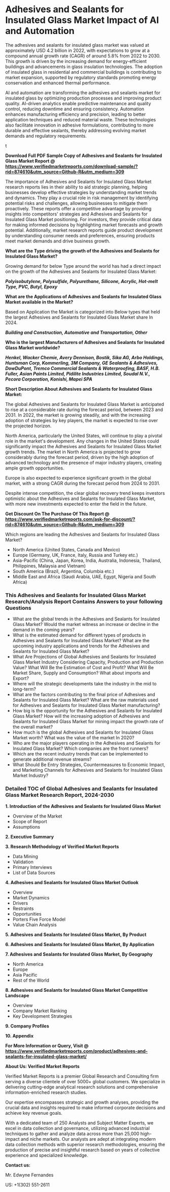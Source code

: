 <meta name="title" content="Global Adhesives and Sealants for Insulated Glass Market Impact of AI and Automation"><meta name="description" content="The adhesives and sealants for insulated glass market was valued at approximately USD 4.2 billion in 2022, with expectations to grow at a compound annual growth rate ("><meta name="title" content="Adhesives and Sealants for Insulated Glass Market Size, Share, Scope, Trends, Growth, Opportunities, Analysis, Forecast"><h1>Adhesives and Sealants for Insulated Glass Market Impact of AI and Automation</h1><p>The adhesives and sealants for insulated glass market was valued at approximately USD 4.2 billion in 2022, with expectations to grow at a compound annual growth rate (CAGR) of around 5.8% from 2022 to 2030. This growth is driven by the increasing demand for energy-efficient buildings and advancements in glass insulation technologies. The adoption of insulated glass in residential and commercial buildings is contributing to market expansion, supported by regulatory standards promoting energy conservation and enhanced thermal performance.</p><p>AI and automation are transforming the adhesives and sealants market for insulated glass by optimizing production processes and improving product quality. AI-driven analytics enable predictive maintenance and quality control, reducing downtime and ensuring consistency. Automation enhances manufacturing efficiency and precision, leading to better application techniques and reduced material waste. These technologies also facilitate innovation in adhesive formulations, contributing to more durable and effective sealants, thereby addressing evolving market demands and regulatory requirements.</p>t</p><p id="" class=""><strong>Download Full PDF Sample Copy of Adhesives and Sealants for Insulated Glass Market Report @ <a href="https://www.verifiedmarketreports.com/download-sample/?rid=874610&utm_source=Github-R&utm_medium=309" target="_blank">https://www.verifiedmarketreports.com/download-sample/?rid=874610&utm_source=Github-R&utm_medium=309</a></strong></p><p>The importance of&nbsp;Adhesives and Sealants for Insulated Glass Market research reports lies in their ability to aid strategic planning, helping businesses develop effective strategies by understanding market trends and dynamics. They play a crucial role in risk management by identifying potential risks and challenges, allowing businesses to mitigate them proactively. These reports offer a competitive advantage by providing insights into competitors' strategies and Adhesives and Sealants for Insulated Glass Market positioning. For investors, they provide critical data for making informed decisions by highlighting market forecasts and growth potential. Additionally, market research reports guide product development by understanding consumer needs and preferences, ensuring products meet market demands and drive business growth.</p><p><strong>What are the&nbsp;Type driving the growth of the Adhesives and Sealants for Insulated Glass Market?</strong></p><p id="" class="">Growing demand for below Type around the world has had a direct impact on the growth of the Adhesives and Sealants for Insulated Glass Market:</p><em><strong>Polyisobutylene, Polysulfide, Polyurethane, Silicone, Acrylic, Hot-melt Type, PVC, Butyl, Epoxy</strong></em></p><strong>What are the&nbsp;Applications&nbsp;of Adhesives and Sealants for Insulated Glass Market available in the Market?</strong></p><p id="" class="">Based on Application the Market is categorized into Below types that held the largest Adhesives and Sealants for Insulated Glass Market share In 2024.</p><em><strong>Building and Construction, Automotive and Transportation, Other</strong></em></p><strong>Who is the largest Manufacturers of Adhesives and Sealants for Insulated Glass Market worldwide?</strong></p><p><em><strong>Henkel, Wacker Chemie, Avery Dennison, Bostik, Sika AG, Arbo Holdings, Huntsman Corp, Kommerling, 3M Company, GE Sealants & Adhesives, DowDuPont, Tremco Commercial Sealants & Waterproofing, BASF, H.B. Fuller, Asian Paints Limited, Pidilite Industries Limited, Soudal N.V., Pecora Corporation, Konishi, Mapei SPA</strong></em></p><p id="" class=""><strong>Short Description About Adhesives and Sealants for Insulated Glass Market:</strong></p><p>The global Adhesives and Sealants for Insulated Glass Market is anticipated to rise at a considerable rate during the forecast period, between 2023 and 2031. In 2022, the market is growing steadily, and with the increasing adoption of strategies by key players, the market is expected to rise over the projected horizon.</p><p>North America, particularly the United States, will continue to play a pivotal role in the market's development. Any changes in the United States could significantly impact the Adhesives and Sealants for Insulated Glass Market growth trends. The market in North America is projected to grow considerably during the forecast period, driven by the high adoption of advanced technology and the presence of major industry players, creating ample growth opportunities.</p><p>Europe is also expected to experience significant growth in the global market, with a strong CAGR during the forecast period from 2024 to 2031.</p><p>Despite intense competition, the clear global recovery trend keeps investors optimistic about the Adhesives and Sealants for Insulated Glass Market, with more new investments expected to enter the field in the future.</p><p id="" class=""><strong>Get Discount On The Purchase Of This Report @ <a href="https://www.verifiedmarketreports.com/ask-for-discount/?rid=874610&utm_source=Github-R&utm_medium=309" target="_blank">https://www.verifiedmarketreports.com/ask-for-discount/?rid=874610&utm_source=Github-R&utm_medium=309</a></strong></p>Which regions are leading the Adhesives and Sealants for Insulated Glass Market?</p><ul><li>North America (United States, Canada and Mexico)</li><li>Europe (Germany, UK, France, Italy, Russia and Turkey etc.)</li><li>Asia-Pacific (China, Japan, Korea, India, Australia, Indonesia, Thailand, Philippines, Malaysia and Vietnam)</li><li>South America (Brazil, Argentina, Columbia etc.)</li><li>Middle East and Africa (Saudi Arabia, UAE, Egypt, Nigeria and South Africa)</li></ul><h3 id="" class="">This Adhesives and Sealants for Insulated Glass Market Research/Analysis Report Contains Answers to your following Questions</h3><ul><li>What are the global trends in the Adhesives and Sealants for Insulated Glass Market? Would the market witness an increase or decline in the demand in the coming years?</li><li>What is the estimated demand for different types of products in Adhesives and Sealants for Insulated Glass Market? What are the upcoming industry applications and trends for the Adhesives and Sealants for Insulated Glass Market?</li><li>What Are Projections of Global Adhesives and Sealants for Insulated Glass Market Industry Considering Capacity, Production and Production Value? What Will Be the Estimation of Cost and Profit? What Will Be Market Share, Supply and Consumption? What about imports and Export?</li><li>Where will the strategic developments take the industry in the mid to long-term?</li><li>What are the factors contributing to the final price of Adhesives and Sealants for Insulated Glass Market? What are the raw materials used for Adhesives and Sealants for Insulated Glass Market manufacturing?</li><li>How big is the opportunity for the Adhesives and Sealants for Insulated Glass Market? How will the increasing adoption of Adhesives and Sealants for Insulated Glass Market for mining impact the growth rate of the overall market?</li><li>How much is the global Adhesives and Sealants for Insulated Glass Market worth? What was the value of the market In 2020?</li><li>Who are the major players operating in the Adhesives and Sealants for Insulated Glass Market? Which companies are the front runners?</li><li>Which are the recent industry trends that can be implemented to generate additional revenue streams?</li><li>What Should Be Entry Strategies, Countermeasures to Economic Impact, and Marketing Channels for Adhesives and Sealants for Insulated Glass Market Industry?</li></ul><h3 id="" class="">Detailed TOC of Global Adhesives and Sealants for Insulated Glass Market Research Report, 2024-2030</h3><p id="" class=""><strong>1. Introduction of the Adhesives and Sealants for Insulated Glass Market</strong></p><ul><li>Overview of the Market</li><li>Scope of Report</li><li>Assumptions</li></ul><p id="" class=""><strong>2. Executive Summary</strong></p><p id="" class=""><strong>3. Research Methodology of Verified Market Reports</strong></p><ul><li>Data Mining</li><li>Validation</li><li>Primary Interviews</li><li>List of Data Sources</li></ul><p id="" class=""><strong>4. Adhesives and Sealants for Insulated Glass Market Outlook</strong></p><ul><li>Overview</li><li>Market Dynamics</li><li>Drivers</li><li>Restraints</li><li>Opportunities</li><li>Porters Five Force Model</li><li>Value Chain Analysis</li></ul><p id="" class=""><strong>5. Adhesives and Sealants for Insulated Glass Market, By Product</strong></p><p id="" class=""><strong>6. Adhesives and Sealants for Insulated Glass Market, By Application</strong></p><p id="" class=""><strong>7. Adhesives and Sealants for Insulated Glass Market, By Geography</strong></p><ul><li>North America</li><li>Europe</li><li>Asia Pacific</li><li>Rest of the World</li></ul><p id="" class=""><strong>8. Adhesives and Sealants for Insulated Glass Market Competitive Landscape</strong></p><ul><li>Overview</li><li>Company Market Ranking</li><li>Key Development Strategies</li></ul><p id="" class=""><strong>9. Company Profiles</strong></p><p id="" class=""><strong>10. Appendix</strong></p><p id="" class=""><strong>For More Information or Query, Visit @ <a href="https://www.verifiedmarketreports.com/product/adhesives-and-sealants-for-insulated-glass-market/" target="_blank">https://www.verifiedmarketreports.com/product/adhesives-and-sealants-for-insulated-glass-market/</a></strong></p><p id="" class=""><strong>About Us: Verified Market Reports</strong></p><p id="" class="">Verified Market Reports is a premier Global Research and Consulting firm serving a diverse clientele of over 5000+ global customers. We specialize in delivering cutting-edge analytical research solutions and comprehensive information-enriched research studies.</p><p id="" class="">Our expertise encompasses strategic and growth analyses, providing the crucial data and insights required to make informed corporate decisions and achieve key revenue goals.</p><p id="" class="">With a dedicated team of 250 Analysts and Subject Matter Experts, we excel in data collection and governance, utilizing advanced industrial techniques to gather and analyze data across more than 25,000 high-impact and niche markets. Our analysts are adept at integrating modern data collection methods with superior research methodologies, ensuring the production of precise and insightful research based on years of collective experience and specialized knowledge.</p><p id="" class=""><strong>Contact us:</strong></p><p id="" class="">Mr. Edwyne Fernandes</p><p id="" class="">US: +1(302) 551-2611</p>